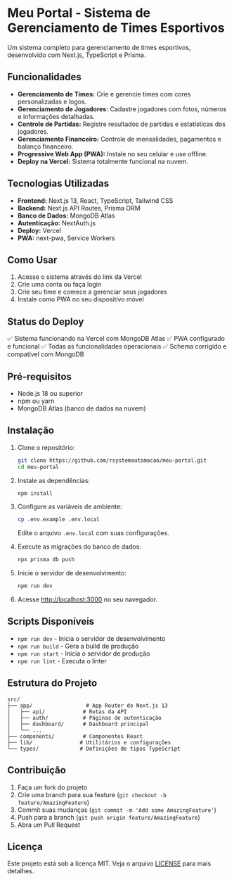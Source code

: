 # Meu Portal - Sistema de Gerenciamento de Times Esportivos

Um sistema completo para gerenciamento de times esportivos, desenvolvido com Next.js, TypeScript e Prisma.

## Funcionalidades

*   **Gerenciamento de Times:** Crie e gerencie times com cores personalizadas e logos.
*   **Gerenciamento de Jogadores:** Cadastre jogadores com fotos, números e informações detalhadas.
*   **Controle de Partidas:** Registre resultados de partidas e estatísticas dos jogadores.
*   **Gerenciamento Financeiro:** Controle de mensalidades, pagamentos e balanço financeiro.
*   **Progressive Web App (PWA):** Instale no seu celular e use offline.
*   **Deploy na Vercel:** Sistema totalmente funcional na nuvem.

## Tecnologias Utilizadas

*   **Frontend:** Next.js 13, React, TypeScript, Tailwind CSS
*   **Backend:** Next.js API Routes, Prisma ORM
*   **Banco de Dados:** MongoDB Atlas
*   **Autenticação:** NextAuth.js
*   **Deploy:** Vercel
*   **PWA:** next-pwa, Service Workers

## Como Usar

1.  Acesse o sistema através do link da Vercel
2.  Crie uma conta ou faça login
3.  Crie seu time e comece a gerenciar seus jogadores
4.  Instale como PWA no seu dispositivo móvel

## Status do Deploy

✅ Sistema funcionando na Vercel com MongoDB Atlas
✅ PWA configurado e funcional
✅ Todas as funcionalidades operacionais
✅ Schema corrigido e compatível com MongoDB

## Pré-requisitos

*   Node.js 18 ou superior
*   npm ou yarn
*   MongoDB Atlas (banco de dados na nuvem)

## Instalação

1.  Clone o repositório:
    ```bash
    git clone https://github.com/rsystemautomacao/meu-portal.git
    cd meu-portal
    ```

2.  Instale as dependências:
    ```bash
    npm install
    ```

3.  Configure as variáveis de ambiente:
    ```bash
    cp .env.example .env.local
    ```
    Edite o arquivo `.env.local` com suas configurações.

4.  Execute as migrações do banco de dados:
    ```bash
    npx prisma db push
    ```

5.  Inicie o servidor de desenvolvimento:
    ```bash
    npm run dev
    ```

6.  Acesse [http://localhost:3000](http://localhost:3000) no seu navegador.

## Scripts Disponíveis

*   `npm run dev` - Inicia o servidor de desenvolvimento
*   `npm run build` - Gera a build de produção
*   `npm run start` - Inicia o servidor de produção
*   `npm run lint` - Executa o linter

## Estrutura do Projeto

```
src/
├── app/                 # App Router do Next.js 13
│   ├── api/            # Rotas da API
│   ├── auth/           # Páginas de autenticação
│   ├── dashboard/      # Dashboard principal
│   └── ...
├── components/         # Componentes React
├── lib/               # Utilitários e configurações
└── types/             # Definições de tipos TypeScript
```

## Contribuição

1.  Faça um fork do projeto
2.  Crie uma branch para sua feature (`git checkout -b feature/AmazingFeature`)
3.  Commit suas mudanças (`git commit -m 'Add some AmazingFeature'`)
4.  Push para a branch (`git push origin feature/AmazingFeature`)
5.  Abra um Pull Request

## Licença

Este projeto está sob a licença MIT. Veja o arquivo [LICENSE](LICENSE) para mais detalhes. 